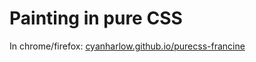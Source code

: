 # Painting in pure CSS

In chrome/firefox: <a href="http://cyanharlow.github.io/purecss-francine">cyanharlow.github.io/purecss-francine</a>
